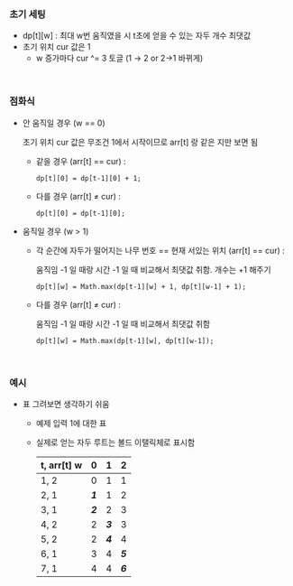 ### 초기 세팅

- dp[t][w] : 최대 w번 움직였을 시 t초에 얻을 수 있는 자두 개수 최댓값
- 초기 위치 cur 값은 1
    - w 증가마다 cur ^= 3 토글 (1 → 2 or 2→1 바뀌게)

<br>

### 점화식

- 안 움직일 경우 (w == 0)
    
    초기 위치 cur 값은 무조건 1에서 시작이므로 arr[t] 랑 같은 지만 보면 됨
    
    - 같을 경우 (arr[t] == cur) :
        
        `dp[t][0] = dp[t-1][0] + 1;`
        
    - 다를 경우 (arr[t] ≠ cur) :
        
        `dp[t][0] = dp[t-1][0];`
        

- 움직일 경우 (w > 1)
    - 각 순간에 자두가 떨어지는 나무 번호 == 현재 서있는 위치 (arr[t] == cur) :
        
        움직임 -1 일 때랑 시간 -1 일 때 비교해서 최댓값 취함. 개수는 +1 해주기
        
        `dp[t][w] = Math.max(dp[t-1][w] + 1, dp[t][w-1] + 1);`
        
    - 다를 경우 (arr[t] ≠ cur) :
        
        움직임 -1 일 때랑 시간 -1 일 때 비교해서 최댓값 취함
        
        `dp[t][w] = Math.max(dp[t-1][w], dp[t][w-1]);`

<br>

### 예시

- 표 그려보면 생각하기 쉬움
    - 예제 입력 1에 대한 표
    - 실제로 얻는 자두 루트는 볼드 이탤릭체로 표시함
        
        
        | t, arr[t]              w | 0 | 1 | 2 |
        | --- | --- | --- | --- |
        | 1, 2 | 0 | 1 | 1 |
        | 2, 1 | _**1**_ | 1 | 2 |
        | 3, 1 | _**2**_ | 2 | 3 |
        | 4, 2 | 2 | _**3**_ | 3 |
        | 5, 2 | 2 | _**4**_ | 4 |
        | 6, 1 | 3 | 4 | _**5**_ |
        | 7, 1 | 4 | 4 | _**6**_ |
